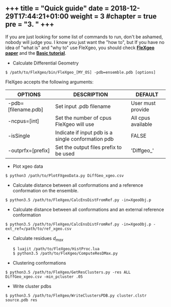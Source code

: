 +++
title = "Quick guide"
date = 2018-12-29T17:44:21+01:00
weight = 3
#chapter = true
pre = "<b>3. </b>"
+++
---

If you are just looking for some list of commands to run, don't be ashamed, nobody will judge you. I know you just want the "how to", but If you have no idea of "what is" and "why to" use FleXgeo, you should check [**FleXgeo paper**](https://onlinelibrary.wiley.com/doi/abs/10.1002/prot.25652) and the [**Basic tutorial**](../basics/).

* Calculate Differential Geometry

```{bash}
$ /path/to/FleXgeo/bin/FleXgeo_[MY_OS] -pdb=ensemble.pdb [options]
```
  FleXgeo accepts the following arguments:

|    OPTIONS       | DESCRIPTION               | DEFAULT                 |
|----------------|-----------------------------|--------------------------|
|-pdb=[filename.pdb]|Set input .pdb filename|User must provide  |
|-ncpus=[int]      |Set the number of cpus FleXgeo will use | All cpus available|
|-isSingle        |Indicate if input pdb is a single conformation pdb | FALSE|
|-outprfx=[prefix] | Set the output files prefix to be used | 'Diffgeo_' |

* Plot xgeo data
```{bash}
$ python3 /path/to/PlotFXgeoData.py DiffGeo_xgeo.csv
  ```

* Calculate distance between all conformations and a reference conformation on the ensemble.
 ```{bash}
 $ python3.5 /path/to/FleXgeo/CalcEnsDistFromRef.py -in=XgeoObj.p
 ```

* Calculate distance between all conformations and an external reference conformation
 ```{bash}
 $ python3.5 /path/to/FleXgeo/CalcEnsDistFromRef.py -in=XgeoObj.p -ext_ref=/path/to/ref_xgeo.csv
 ```

* Calculate residues $d_{max}$
  ```{bash}
  $ luajit /path/to/FleXgeo/HistProc.lua
  $ python3.5 /path/to/FleXgeo/ComputeResDMax.py
  ```

* Clustering conformations
 ```{bash}
 $ python3.5 /path/to/FleXgeo/GetResClusters.py -res ALL DiffGeo_xgeo.csv -min_pcluster .05
 ```
* Write cluster pdbs
 ```{bash}
 $ python3.5 /path/to/FleXgeo/WriteClustersPDB.py cluster.clstr source.pdb res
 ```
